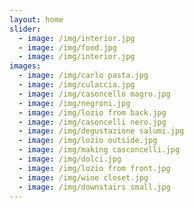 ```yaml
---
layout: home
slider:
  - image: /img/interior.jpg
  - image: /img/food.jpg
  - image: /img/interior.jpg
images:
  - image: /img/carlo pasta.jpg
  - image: /img/culaccia.jpg
  - image: /img/casoncello magro.jpg
  - image: /img/negroni.jpg
  - image: /img/lozio from back.jpg
  - image: /img/casoncelli nero.jpg
  - image: /img/degustazione salumi.jpg
  - image: /img/lozio outside.jpg
  - image: /img/making casconcelli.jpg
  - image: /img/dolci.jpg
  - image: /img/lozio from front.jpg
  - image: /img/wine closet.jpg
  - image: /img/downstairs small.jpg
---
```



